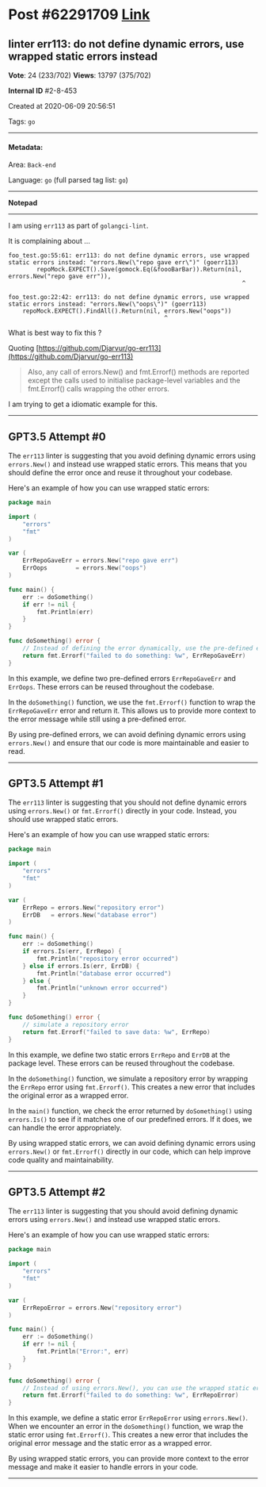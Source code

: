 
# Post \#62291709 [Link](https://stackoverflow.com/questions/62291709/)

## linter err113: do not define dynamic errors, use wrapped static errors instead

**Vote**: 24 (233/702) **Views**: 13797 (375/702) 

**Internal ID** \#2-8-453

Created at 2020-06-09 20:56:51

Tags: `go`

----------

#### Metadata:

Area: `Back-end`

Language: `go` (full parsed tag list: `go`)

----------

**Notepad**


----------

I am using `err113` as part of `golangci-lint`. 

It  is complaining about ...

```
foo_test.go:55:61: err113: do not define dynamic errors, use wrapped static errors instead: "errors.New(\"repo gave err\")" (goerr113)
        repoMock.EXPECT().Save(gomock.Eq(&foooBarBar)).Return(nil, errors.New("repo gave err")),
                                                                  ^

foo_test.go:22:42: err113: do not define dynamic errors, use wrapped static errors instead: "errors.New(\"oops\")" (goerr113)
    repoMock.EXPECT().FindAll().Return(nil, errors.New("oops"))
                                            ^
```


What is best way to fix this ?

Quoting [https://github.com/Djarvur/go-err113](https://github.com/Djarvur/go-err113)

> Also, any call of errors.New() and fmt.Errorf() methods are reported
  except the calls used to initialise package-level variables and the
  fmt.Errorf() calls wrapping the other errors.

I am trying to get a idiomatic example for this.


----------
        
## GPT3.5 Attempt \#0

The `err113` linter is suggesting that you avoid defining dynamic errors using `errors.New()` and instead use wrapped static errors. This means that you should define the error once and reuse it throughout your codebase.

Here's an example of how you can use wrapped static errors:

```go
package main

import (
	"errors"
	"fmt"
)

var (
	ErrRepoGaveErr = errors.New("repo gave err")
	ErrOops        = errors.New("oops")
)

func main() {
	err := doSomething()
	if err != nil {
		fmt.Println(err)
	}
}

func doSomething() error {
	// Instead of defining the error dynamically, use the pre-defined error.
	return fmt.Errorf("failed to do something: %w", ErrRepoGaveErr)
}
```

In this example, we define two pre-defined errors `ErrRepoGaveErr` and `ErrOops`. These errors can be reused throughout the codebase. 

In the `doSomething()` function, we use the `fmt.Errorf()` function to wrap the `ErrRepoGaveErr` error and return it. This allows us to provide more context to the error message while still using a pre-defined error.

By using pre-defined errors, we can avoid defining dynamic errors using `errors.New()` and ensure that our code is more maintainable and easier to read.

--------

## GPT3.5 Attempt \#1

The `err113` linter is suggesting that you should not define dynamic errors using `errors.New()` or `fmt.Errorf()` directly in your code. Instead, you should use wrapped static errors.

Here's an example of how you can use wrapped static errors:

```go
package main

import (
    "errors"
    "fmt"
)

var (
    ErrRepo = errors.New("repository error")
    ErrDB   = errors.New("database error")
)

func main() {
    err := doSomething()
    if errors.Is(err, ErrRepo) {
        fmt.Println("repository error occurred")
    } else if errors.Is(err, ErrDB) {
        fmt.Println("database error occurred")
    } else {
        fmt.Println("unknown error occurred")
    }
}

func doSomething() error {
    // simulate a repository error
    return fmt.Errorf("failed to save data: %w", ErrRepo)
}
```

In this example, we define two static errors `ErrRepo` and `ErrDB` at the package level. These errors can be reused throughout the codebase.

In the `doSomething()` function, we simulate a repository error by wrapping the `ErrRepo` error using `fmt.Errorf()`. This creates a new error that includes the original error as a wrapped error.

In the `main()` function, we check the error returned by `doSomething()` using `errors.Is()` to see if it matches one of our predefined errors. If it does, we can handle the error appropriately.

By using wrapped static errors, we can avoid defining dynamic errors using `errors.New()` or `fmt.Errorf()` directly in our code, which can help improve code quality and maintainability.

--------

## GPT3.5 Attempt \#2

The `err113` linter is suggesting that you should avoid defining dynamic errors using `errors.New()` and instead use wrapped static errors. 

Here's an example of how you can use wrapped static errors:

```go
package main

import (
	"errors"
	"fmt"
)

var (
	ErrRepoError = errors.New("repository error")
)

func main() {
	err := doSomething()
	if err != nil {
		fmt.Println("Error:", err)
	}
}

func doSomething() error {
	// Instead of using errors.New(), you can use the wrapped static error
	return fmt.Errorf("failed to do something: %w", ErrRepoError)
}
```

In this example, we define a static error `ErrRepoError` using `errors.New()`. When we encounter an error in the `doSomething()` function, we wrap the static error using `fmt.Errorf()`. This creates a new error that includes the original error message and the static error as a wrapped error.

By using wrapped static errors, you can provide more context to the error message and make it easier to handle errors in your code.

--------
